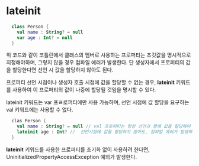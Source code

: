 # lateinit

``` kotlin 
  class Person {
    val name : String? = null
    var age : Int? = null
  }
```

위 코드와 같이 코틀린에서 클래스의 멤버로 사용하는 프로퍼티는 초깃값을 명시적으로 지정해야하며, 그렇지 않을 경우 컴파일 에러가 발생한다.
단 생성자에서 프로퍼티의 값을 할당한다면 선언 시 값을 할당하지 않아도 된다.

프로퍼티 선언 시점이나 생성자 호출 시점에 값을 할당할 수 없는 경우, __lateinit__ 키워드를 사용하여 이 프로퍼티의 값이 나중에 할당될 것임을 명시할 수 있다.

lateinit 키워드는 var 프ㄹ로퍼티에만 사용 가능하며, 선언 시점에 값 할당을 요구하는 val 키워드에는 사용할 수 없다.  

``` kotlin
  clas Person {
    val name : String? = null // val 프로퍼티는 항상 선언과 함께 값을 할당해야 한다.
    lateinit age : Int? //  선언시점에 값을 할당하지 않아도, 컴파일 에러가 발생하지 않는다.
  }
```

__lateinit__ 키워드를 사용한 프로퍼티를 초기화 없이 사용하려 한다면, UninitializedPropertyAccessException 예외가 발생한다.
